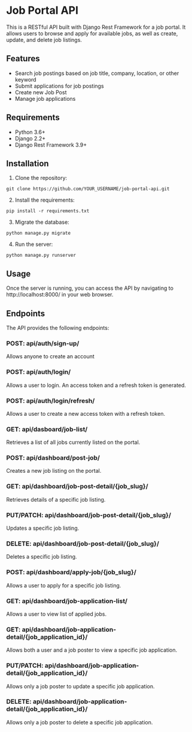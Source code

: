 # Job Portal API

This is a RESTful API built with Django Rest Framework for a job portal. It allows users to browse and apply for available jobs, as well as create, update, and delete job listings.

## Features

- Search job postings based on job title, company, location, or other keyword
- Submit applications for job postings
- Create new Job Post
- Manage job applications

## Requirements

- Python 3.6+
- Django 2.2+
- Django Rest Framework 3.9+

## Installation

1. Clone the repository:

```
git clone https://github.com/YOUR_USERNAME/job-portal-api.git
```

2. Install the requirements:

```
pip install -r requirements.txt
```

3. Migrate the database:

```
python manage.py migrate
```

4. Run the server:

```
python manage.py runserver
```

## Usage

Once the server is running, you can access the API by navigating to http://localhost:8000/ in your web browser.

## Endpoints
The API provides the following endpoints:

### POST: api/auth/sign-up/
Allows anyone to create an account

### POST: api/auth/login/
Allows a user to login. An access token and a refresh token is generated.

### POST: api/auth/login/refresh/
Allows a user to create a new access token with a refresh token.

### GET: api/dasboard/job-list/
Retrieves a list of all jobs currently listed on the portal.

### POST: api/dashboard/post-job/
Creates a new job listing on the portal.

### GET: api/dashboard/job-post-detail/{job_slug}/
Retrieves details of a specific job listing.

### PUT/PATCH: api/dashboard/job-post-detail/{job_slug}/
Updates a specific job listing.

### DELETE: api/dashboard/job-post-detail/{job_slug}/
Deletes a specific job listing.

### POST: api/dashboard/apply-job/{job_slug}/
Allows a user to apply for a specific job listing.

### GET: api/dashboard/job-application-list/
Allows a user to view list of applied jobs. 

### GET: api/dashboard/job-application-detail/{job_application_id}/
Allows both a user and a job poster to view a specific job application. 

### PUT/PATCH: api/dashboard/job-application-detail/{job_application_id}/
Allows only a job poster to update a specific job application. 

### DELETE: api/dashboard/job-application-detail/{job_application_id}/
Allows only a job poster to delete a specific job application. 

 

